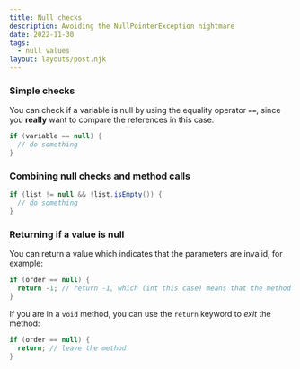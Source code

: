 ```yaml
---
title: Null checks
description: Avoiding the NullPointerException nightmare
date: 2022-11-30
tags:
  - null values
layout: layouts/post.njk
---
```


### Simple checks
You can check if a variable is null by using the equality operator `==`, since you **really** want to compare the references in this case.

```java
if (variable == null) {
  // do something
}
```

### Combining null checks and method calls
```java
if (list != null && !list.isEmpty()) {
  // do something
}
```

### Returning if a value is null
You can return a value which indicates that the parameters are invalid, for example:
```java
if (order == null) {
  return -1; // return -1, which (int this case) means that the method does not succeed.
}
```

If you are in a `void` method, you can use the `return` keyword to *exit* the method:
```java
if (order == null) {
  return; // leave the method
}
```